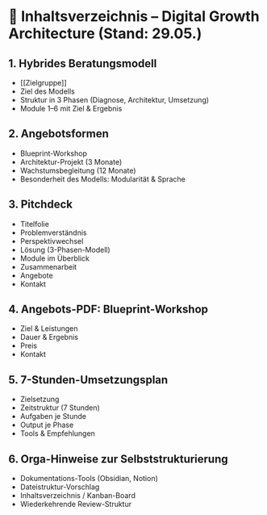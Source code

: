 # 📑 Inhaltsverzeichnis – Digital Growth Architecture (Stand: 29.05.)

## 1. Hybrides Beratungsmodell
- [[Zielgruppe]]
- Ziel des Modells
- Struktur in 3 Phasen (Diagnose, Architektur, Umsetzung)
- Module 1–6 mit Ziel & Ergebnis

## 2. Angebotsformen
- Blueprint-Workshop
- Architektur-Projekt (3 Monate)
- Wachstumsbegleitung (12 Monate)
- Besonderheit des Modells: Modularität & Sprache

## 3. Pitchdeck
- Titelfolie
- Problemverständnis
- Perspektivwechsel
- Lösung (3-Phasen-Modell)
- Module im Überblick
- Zusammenarbeit
- Angebote
- Kontakt

## 4. Angebots-PDF: Blueprint-Workshop
- Ziel & Leistungen
- Dauer & Ergebnis
- Preis
- Kontakt

## 5. 7-Stunden-Umsetzungsplan
- Zielsetzung
- Zeitstruktur (7 Stunden)
- Aufgaben je Stunde
- Output je Phase
- Tools & Empfehlungen

## 6. Orga-Hinweise zur Selbststrukturierung
- Dokumentations-Tools (Obsidian, Notion)
- Dateistruktur-Vorschlag
- Inhaltsverzeichnis / Kanban-Board
- Wiederkehrende Review-Struktur